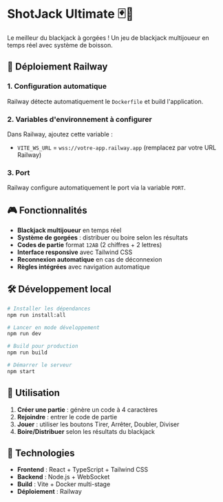 # ShotJack Ultimate 🃏🍻

Le meilleur du blackjack à gorgées ! Un jeu de blackjack multijoueur en temps réel avec système de boisson.

## 🚀 Déploiement Railway

### 1. Configuration automatique
Railway détecte automatiquement le `Dockerfile` et build l'application.

### 2. Variables d'environnement à configurer
Dans Railway, ajoutez cette variable :
- `VITE_WS_URL` = `wss://votre-app.railway.app` (remplacez par votre URL Railway)

### 3. Port
Railway configure automatiquement le port via la variable `PORT`.

## 🎮 Fonctionnalités

- **Blackjack multijoueur** en temps réel
- **Système de gorgées** : distribuer ou boire selon les résultats
- **Codes de partie** format `12AB` (2 chiffres + 2 lettres)
- **Interface responsive** avec Tailwind CSS
- **Reconnexion automatique** en cas de déconnexion
- **Règles intégrées** avec navigation automatique

## 🛠 Développement local

```bash
# Installer les dépendances
npm run install:all

# Lancer en mode développement
npm run dev

# Build pour production
npm run build

# Démarrer le serveur
npm start
```

## 📱 Utilisation

1. **Créer une partie** : génère un code à 4 caractères
2. **Rejoindre** : entrer le code de partie
3. **Jouer** : utiliser les boutons Tirer, Arrêter, Doubler, Diviser
4. **Boire/Distribuer** selon les résultats du blackjack

## 🎯 Technologies

- **Frontend** : React + TypeScript + Tailwind CSS
- **Backend** : Node.js + WebSocket
- **Build** : Vite + Docker multi-stage
- **Déploiement** : Railway
